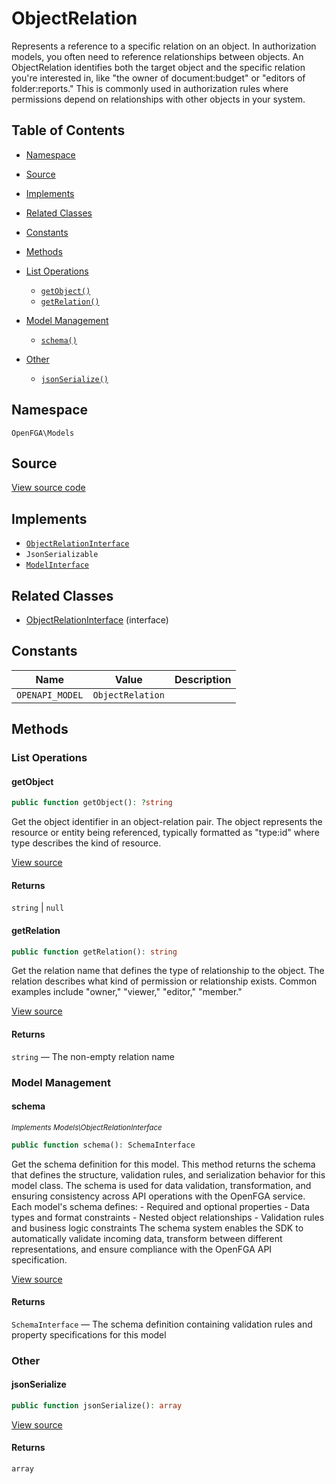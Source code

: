 # ObjectRelation

Represents a reference to a specific relation on an object. In authorization models, you often need to reference relationships between objects. An ObjectRelation identifies both the target object and the specific relation you&#039;re interested in, like &quot;the owner of document:budget&quot; or &quot;editors of folder:reports.&quot; This is commonly used in authorization rules where permissions depend on relationships with other objects in your system.

## Table of Contents

- [Namespace](#namespace)
- [Source](#source)
- [Implements](#implements)
- [Related Classes](#related-classes)
- [Constants](#constants)
- [Methods](#methods)

- [List Operations](#list-operations)
  - [`getObject()`](#getobject)
  - [`getRelation()`](#getrelation)
- [Model Management](#model-management)
  - [`schema()`](#schema)
- [Other](#other)
  - [`jsonSerialize()`](#jsonserialize)

## Namespace

`OpenFGA\Models`

## Source

[View source code](https://github.com/evansims/openfga-php/blob/main/src/Models/ObjectRelation.php)

## Implements

- [`ObjectRelationInterface`](ObjectRelationInterface.md)
- `JsonSerializable`
- [`ModelInterface`](ModelInterface.md)

## Related Classes

- [ObjectRelationInterface](Models/ObjectRelationInterface.md) (interface)

## Constants

| Name            | Value            | Description |
| --------------- | ---------------- | ----------- |
| `OPENAPI_MODEL` | `ObjectRelation` |             |

## Methods

### List Operations

#### getObject

```php
public function getObject(): ?string

```

Get the object identifier in an object-relation pair. The object represents the resource or entity being referenced, typically formatted as &quot;type:id&quot; where type describes the kind of resource.

[View source](https://github.com/evansims/openfga-php/blob/main/src/Models/ObjectRelation.php#L62)

#### Returns

`string` &#124; `null`

#### getRelation

```php
public function getRelation(): string

```

Get the relation name that defines the type of relationship to the object. The relation describes what kind of permission or relationship exists. Common examples include &quot;owner,&quot; &quot;viewer,&quot; &quot;editor,&quot; &quot;member.&quot;

[View source](https://github.com/evansims/openfga-php/blob/main/src/Models/ObjectRelation.php#L71)

#### Returns

`string` — The non-empty relation name

### Model Management

#### schema

*<small>Implements Models\ObjectRelationInterface</small>*

```php
public function schema(): SchemaInterface

```

Get the schema definition for this model. This method returns the schema that defines the structure, validation rules, and serialization behavior for this model class. The schema is used for data validation, transformation, and ensuring consistency across API operations with the OpenFGA service. Each model&#039;s schema defines: - Required and optional properties - Data types and format constraints - Nested object relationships - Validation rules and business logic constraints The schema system enables the SDK to automatically validate incoming data, transform between different representations, and ensure compliance with the OpenFGA API specification.

[View source](https://github.com/evansims/openfga-php/blob/main/src/Models/ModelInterface.php#L52)

#### Returns

`SchemaInterface` — The schema definition containing validation rules and property specifications for this model

### Other

#### jsonSerialize

```php
public function jsonSerialize(): array

```

[View source](https://github.com/evansims/openfga-php/blob/main/src/Models/ObjectRelation.php#L80)

#### Returns

`array`

